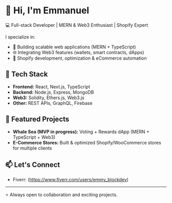 # 👋 Hi, I'm Emmanuel

💻 Full-stack Developer | MERN & Web3 Enthusiast | Shopify Expert  

I specialize in:
- 🚀 Building scalable web applications (MERN + TypeScript)  
- 🌐 Integrating Web3 features (wallets, smart contracts, dApps)  
- 🛒 Shopify development, optimization & eCommerce automation  

## 🔧 Tech Stack
- **Frontend:** React, Next.js, TypeScript  
- **Backend:** Node.js, Express, MongoDB  
- **Web3:** Solidity, Ethers.js, Web3.js  
- **Other:** REST APIs, GraphQL, Firebase  

## 📌 Featured Projects
- **Whale Sea (MVP in progress):** Voting + Rewards dApp (MERN + TypeScript + Web3)  
- **E-Commerce Stores:** Built & optimized Shopify/WooCommerce stores for multiple clients  

## 📫 Let's Connect 
- Fiverr: (https://www.fiverr.com/users/emmy_blockdev)

---
⭐️ Always open to collaboration and exciting projects.
